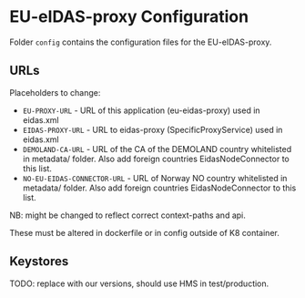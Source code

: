 # EU-eIDAS-proxy Configuration

Folder `config` contains the configuration files for the EU-eIDAS-proxy.

## URLs
Placeholders to change:
* `EU-PROXY-URL` - URL of this application (eu-eidas-proxy) used in eidas.xml
* `EIDAS-PROXY-URL` - URL to eidas-proxy (SpecificProxyService) used in eidas.xml
* `DEMOLAND-CA-URL` - URL of the CA of the DEMOLAND country whitelisted in metadata/ folder. Also add foreign countries EidasNodeConnector to this list.
* `NO-EU-EIDAS-CONNECTOR-URL` - URL of Norway NO country whitelisted in metadata/ folder. Also add foreign countries EidasNodeConnector to this list.

NB: might be changed to reflect correct context-paths and api.

These must be altered in dockerfile or in config outside of K8 container.

## Keystores
TODO: replace with our versions, should use HMS in test/production.

